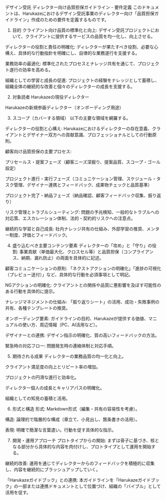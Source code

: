 デザイン受託 ディレクター向け品質担保ガイドライン - 要件定義
このドキュメントは、Harukazeにおけるデザイン受託事業のディレクター向け「品質担保ガイドライン」作成のための要件を定義するものです。

1. 目的
クライアント向け品質の標準化と向上: デザイン受託プロジェクトにおいて、クライアントに提供するサービスの品質を均一化し、向上させる。

ディレクターの役割と責任の明確化: ディレクターが果たすべき役割、必要な心構え、具体的な行動指針を明確にし、自律的な業務遂行を支援する。

業務効率の最適化: 標準化されたプロセスとナレッジ共有を通じて、プロジェクト遂行の効率を高める。

組織としての学習と成長の促進: プロジェクトの経験をナレッジとして蓄積し、組織全体の継続的な改善と個々のディレクターの成長を支援する。

2. 対象読者
Harukazeの現役ディレクター

Harukazeの新規参画ディレクター（オンボーディング用途）

3. スコープ（カバーする領域）
以下の主要な領域を網羅する。

ディレクターの役割と心構え: Harukazeにおけるディレクターの存在意義、クライアントとデザイナー双方への貢献意識、プロフェッショナルとしての行動原則。

顧客向け品質担保の主要プロセス:

プリセールス・提案フェーズ（顧客ニーズ深掘り、提案品質、スコープ・ゴール設定）

プロジェクト進行・実行フェーズ（コミュニケーション管理、スケジュール・タスク管理、デザイナー連携とフィードバック、成果物チェックと品質基準）

プロジェクト完了・納品フェーズ（納品確認、顧客フィードバック収集、振り返り）

リスク管理とトラブルシューティング: 問題の予兆検知、一般的なトラブルへの対応策、エスカレーション体制、法的・契約的リスクへの注意点。

継続的な学習と自己成長: 社内ナレッジ共有の仕組み、外部学習の推奨、メンター制度、評価とフィードバック。

4. 盛り込むべき主要コンテンツ要素
ディレクターの「攻め」と「守り」の役割: 事業貢献（単価最大化、クロスセル等）と品質担保（コンプライアンス、納期、漏れ防止）の両面を具体的に記述。

顧客コミュニケーションの原則: 「ネクストアクションの明確化」「進捗の可視化（プレビュー送付）」など、具体的な行動を必須事項として明記。

NGアクションの明確化: クライアントとの関係や品質に悪影響を及ぼす可能性のある行動を具体的に提示。

ナレッジマネジメントの仕組み: 「振り返りシート」の活用、成功・失敗事例の共有、各種テンプレートの推奨。

オンボーディング要素: ガイドラインの目的、Harukazeが提供する価値、マニュアルの使い方、周辺情報（PC、AI活用など）。

デザイナーとの連携: デザイン指示の明確化、質の高いフィードバックの方法。

緊急時の対応フロー: 問題発生時の連絡体制と対応手順。

5. 期待される成果
ディレクターの業務品質の均一化と向上。

クライアント満足度の向上とリピート率の増加。

プロジェクトの円滑な進行と効率化。

ディレクター個人の成長とキャリアパスの明確化。

組織としての知見の蓄積と活用。

6. 形式と構造
形式: Markdown形式（編集・共有の容易性を考慮）。

構造: 論理的で階層的な構成（章立て、小見出し、箇条書きの活用）。

表現: 明確で簡潔な言葉遣い。行動を促す具体的な指示。

7. 開発・運用アプローチ
プロトタイプからの開始: まずは骨子に基づき、核となる部分から具体的な内容を肉付けし、プロトタイプとして運用を開始する。

継続的改善: 運用を通じてディレクターからのフィードバックを積極的に収集し、内容を継続的にブラッシュアップしていく。

「Harukazeガイドブック」との連携: 本ガイドラインを「Harukazeガイドブック」の一部または連携ドキュメントとして位置づけ、組織の「バイブル」として活用を促す。